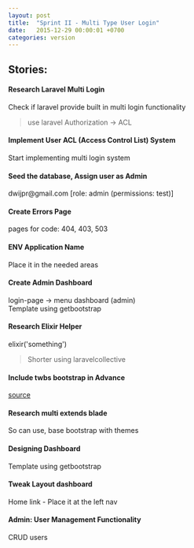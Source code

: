 ```yaml
---
layout: post
title:  "Sprint II - Multi Type User Login"
date:   2015-12-29 00:00:01 +0700
categories: version
---
```


## Stories:

<div class="panel panel-success">
    <div class="panel-heading">
        <h4 class="panel-title">
            Research Laravel Multi Login
        </h4>
    </div>
    <div class="panel-body">
        Check if laravel provide built in
        multi login functionality
        <blockquote>
            use laravel Authorization -> ACL
        </blockquote>
    </div>
</div>

<div class="panel panel-success">
    <div class="panel-heading">
        <h4 class="panel-title">
            Implement User ACL (Access Control List) System
        </h4>
    </div>
    <div class="panel-body">
        Start implementing multi login system
    </div>
</div>

<div class="panel panel-success">
    <div class="panel-heading">
        <h4 class="panel-title">
            Seed the database, Assign user as Admin
        </h4>
    </div>
    <div class="panel-body">
        dwijpr@gmail.com [role: admin (permissions: test)]
    </div>
</div>

<div class="panel panel-success">
    <div class="panel-heading">
        <h4 class="panel-title">
            Create Errors Page
        </h4>
    </div>
    <div class="panel-body">
        pages for code: 404, 403, 503
    </div>
</div>

<div class="panel panel-success">
    <div class="panel-heading">
        <h4 class="panel-title">
            ENV Application Name
        </h4>
    </div>
    <div class="panel-body">
        Place it in the needed areas
    </div>
</div>

<div class="panel panel-success">
    <div class="panel-heading">
        <h4 class="panel-title">
            Create Admin Dashboard
        </h4>
    </div>
    <div class="panel-body">
        login-page -> menu dashboard (admin)
        <br>
        Template using getbootstrap
        <div class="panel panel-success">
            <div class="panel-heading">
                <h4 class="panel-title">
                Research Elixir Helper
                </h4>
            </div>
            <div class="panel-body">
                elixir('something')
                <blockquote>
                    Shorter using laravelcollective
                </blockquote>
            </div>
        </div>
        <div class="panel panel-success">
            <div class="panel-heading">
                <h4 class="panel-title">
                    Include twbs bootstrap in Advance
                </h4>
            </div>
            <div class="panel-body">
                <a 
                    href="https://bhavyanshu.me/tutorials/styling-laravel-5-based-app-with-twitter-bootstrap/08/24/2015/"
                    target="_blank" 
                    >
                    source
                </a>
            </div>
        </div>
        <div class="panel panel-success">
            <div class="panel-heading">
                <h4 class="panel-title">
                    Research multi extends blade
                </h4>
            </div>
            <div class="panel-body">
                So can use, base bootstrap with themes
            </div>
        </div>
        <div class="panel panel-success">
            <div class="panel-heading">
                <h4 class="panel-title">
                    Designing Dashboard
                </h4>
            </div>
            <div class="panel-body">
                Template using getbootstrap
            </div>
        </div>
    </div>
</div>

<div class="panel panel-success">
    <div class="panel-heading">
        <h4 class="panel-title">
            Tweak Layout dashboard
        </h4>
    </div>
    <div class="panel-body">
        Home link - Place it at the left nav
    </div>
</div>

<div class="panel panel-success">
    <div class="panel-heading">
        <h4 class="panel-title">
            Admin: User Management Functionality
        </h4>
    </div>
    <div class="panel-body">
        CRUD users
    </div>
</div>
